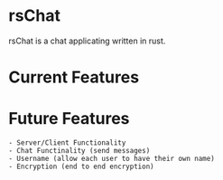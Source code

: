 # rsChat

rsChat is a chat applicating written in rust.

# Current Features

# Future Features
    - Server/Client Functionality
    - Chat Functinality (send messages)
    - Username (allow each user to have their own name)
    - Encryption (end to end encryption)
